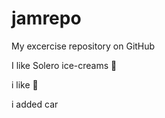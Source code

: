 jamrepo
=======

My excercise repository on GitHub

I like Solero ice-creams
:pizza:

i like :car:


i added car

